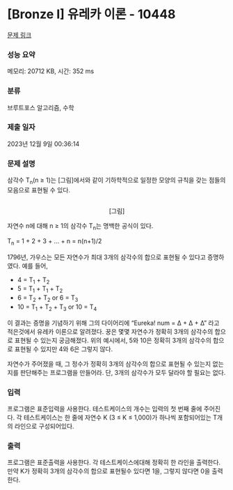 # [Bronze I] 유레카 이론 - 10448 

[문제 링크](https://www.acmicpc.net/problem/10448) 

### 성능 요약

메모리: 20712 KB, 시간: 352 ms

### 분류

브루트포스 알고리즘, 수학

### 제출 일자

2023년 12월 9일 00:36:14

### 문제 설명

<p>삼각수 T<sub>n</sub>(n ≥ 1)는 [그림]에서와 같이 기하학적으로 일정한 모양의 규칙을 갖는 점들의 모음으로 표현될 수 있다.</p>

<p style="text-align: center;"><img alt="" src=""></p>

<p style="text-align: center;">[그림]</p>

<p>자연수 n에 대해 n ≥ 1의 삼각수 T<sub>n</sub>는 명백한 공식이 있다.</p>

<p>T<sub>n</sub> = 1 + 2 + 3 + ... + n = n(n+1)/2</p>

<p>1796년, 가우스는 모든 자연수가 최대 3개의 삼각수의 합으로 표현될 수 있다고 증명하였다. 예를 들어,</p>

<ul>
	<li>4 = T<sub>1</sub> + T<sub>2</sub></li>
	<li>5 = T<sub>1</sub> + T<sub>1</sub> + T<sub>2</sub></li>
	<li>6 = T<sub>2</sub> + T<sub>2</sub> or 6 = T<sub>3</sub></li>
	<li>10 = T<sub>1</sub> + T<sub>2</sub> + T<sub>3</sub> or 10 = T<sub>4</sub></li>
</ul>

<p>이 결과는 증명을 기념하기 위해 그의 다이어리에 “Eureka! num = Δ + Δ + Δ” 라고 적은것에서 유레카 이론으로 알려졌다. 꿍은 몇몇 자연수가 정확히 3개의 삼각수의 합으로 표현될 수 있는지 궁금해졌다. 위의 예시에서, 5와 10은 정확히 3개의 삼각수의 합으로 표현될 수 있지만 4와 6은 그렇지 않다.</p>

<p>자연수가 주어졌을 때, 그 정수가 정확히 3개의 삼각수의 합으로 표현될 수 있는지 없는지를 판단해주는 프로그램을 만들어라. 단, 3개의 삼각수가 모두 달라야 할 필요는 없다.</p>

### 입력 

 <p>프로그램은 표준입력을 사용한다. 테스트케이스의 개수는 입력의 첫 번째 줄에 주어진다. 각 테스트케이스는 한 줄에 자연수 K (3 ≤ K ≤ 1,000)가 하나씩 포함되어있는 T개의 라인으로 구성되어있다.</p>

### 출력 

 <p>프로그램은 표준출력을 사용한다. 각 테스트케이스에대해 정확히 한 라인을 출력한다. 만약 K가 정확히 3개의 삼각수의 합으로 표현될수 있다면 1을, 그렇지 않다면 0을 출력한다.</p>

